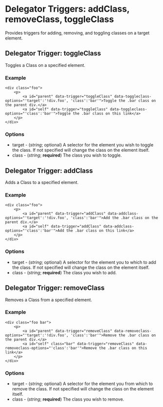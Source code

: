 Delegator Triggers: addClass, removeClass, toggleClass
=======================

Provides triggers for adding, removing, and toggling classes on a target element.

Delegator Trigger: toggleClass
------------------------------

Toggles a Class on a specified element.

### Example

	<div class="foo">
		<p>
			<a id="parent" data-trigger="toggleClass" data-toggleclass-options="'target':'!div.foo', 'class':'bar'">Toggle the .bar class on the parent div.</a>
			<a id="self" data-trigger="toggleClass" data-toggleclass-options="'class':'bar'">Toggle the .bar class on this link</a>
		</p>
	</div>

### Options

* target - (*string*; optional) A selector for the element you wish to toggle the class. If not specified will change the class on the element itself.
* class - (*string*; **required**) The class you wish to toggle.

Delegator Trigger: addClass
------------------------------

Adds a Class to a specified element.

### Example

	<div class="foo">
		<p>
			<a id="parent" data-trigger="addClass" data-addclass-options="'target':'!div.foo', 'class':'bar'">Add the .bar class on the parent div.</a>
			<a id="self" data-trigger="addClass" data-addclass-options="'class':'bar'">Add the .bar class on this link</a>
		</p>
	</div>

### Options

* target - (*string*; optional) A selector for the element you to which to add the class. If not specified will change the class on the element itself.
* class - (*string*; **required**) The class you wish to add.

Delegator Trigger: removeClass
------------------------------

Removes a Class from a specified element.

### Example

	<div class="foo bar">
		<p>
			<a id="parent" data-trigger="removeClass" data-removeclass-options="'target':'!div.foo', 'class':'bar'">Remove the .bar class on the parent div.</a>
			<a id="self" class="bar" data-trigger="removeClass" data-removeclass-options="'class':'bar'">Remove the .bar class on this link</a>
		</p>
	</div>

### Options

* target - (*string*; optional) A selector for the element you from which to remove the class. If not specified will change the class on the element itself.
* class - (*string*; **required**) The class you wish to remove.